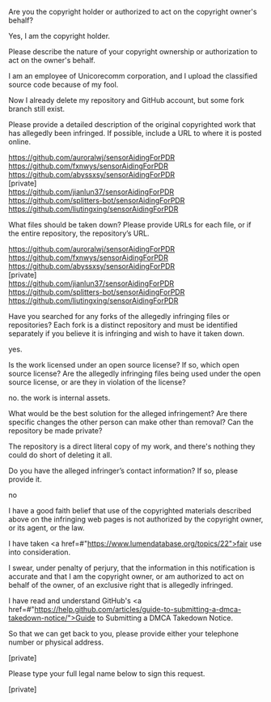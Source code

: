 Are you the copyright holder or authorized to act on the copyright owner's behalf?

Yes, I am the copyright holder.

Please describe the nature of your copyright ownership or authorization to act on the owner's behalf.

I am an employee of Unicorecomm corporation, and I upload the classified source code because of my fool.

Now I already delete my repository and GitHub account, but some fork branch still exist.

Please provide a detailed description of the original copyrighted work that has allegedly been infringed. If possible, include a URL to where it is posted online.

https://github.com/auroralwj/sensorAidingForPDR  
https://github.com/fxnwys/sensorAidingForPDR  
https://github.com/abyssxsy/sensorAidingForPDR  
[private]  
https://github.com/jianlun37/sensorAidingForPDR  
https://github.com/splitters-bot/sensorAidingForPDR  
https://github.com/liutingxing/sensorAidingForPDR  

What files should be taken down? Please provide URLs for each file, or if the entire repository, the repository’s URL.

https://github.com/auroralwj/sensorAidingForPDR  
https://github.com/fxnwys/sensorAidingForPDR  
https://github.com/abyssxsy/sensorAidingForPDR  
[private]  
https://github.com/jianlun37/sensorAidingForPDR  
https://github.com/splitters-bot/sensorAidingForPDR  
https://github.com/liutingxing/sensorAidingForPDR  

Have you searched for any forks of the allegedly infringing files or repositories? Each fork is a distinct repository and must be identified separately if you believe it is infringing and wish to have it taken down.

yes.

Is the work licensed under an open source license? If so, which open source license? Are the allegedly infringing files being used under the open source license, or are they in violation of the license?

no. the work is internal assets.

What would be the best solution for the alleged infringement? Are there specific changes the other person can make other than removal? Can the repository be made private?

The repository is a direct literal copy of my work, and there's nothing they could do short of deleting it all.

Do you have the alleged infringer’s contact information? If so, please provide it.

no

I have a good faith belief that use of the copyrighted materials described above on the infringing web pages is not authorized by the copyright owner, or its agent, or the law.

I have taken <a href=#"https://www.lumendatabase.org/topics/22">fair use</a> into consideration.

I swear, under penalty of perjury, that the information in this notification is accurate and that I am the copyright owner, or am authorized to act on behalf of the owner, of an exclusive right that is allegedly infringed.

I have read and understand GitHub's <a href=#"https://help.github.com/articles/guide-to-submitting-a-dmca-takedown-notice/">Guide to Submitting a DMCA Takedown Notice</a>.

So that we can get back to you, please provide either your telephone number or physical address.

[private]  

Please type your full legal name below to sign this request.

[private]  
